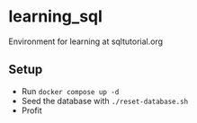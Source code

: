 # learning_sql

Environment for learning at sqltutorial.org

## Setup

- Run `docker compose up -d`
- Seed the database with `./reset-database.sh`
- Profit

